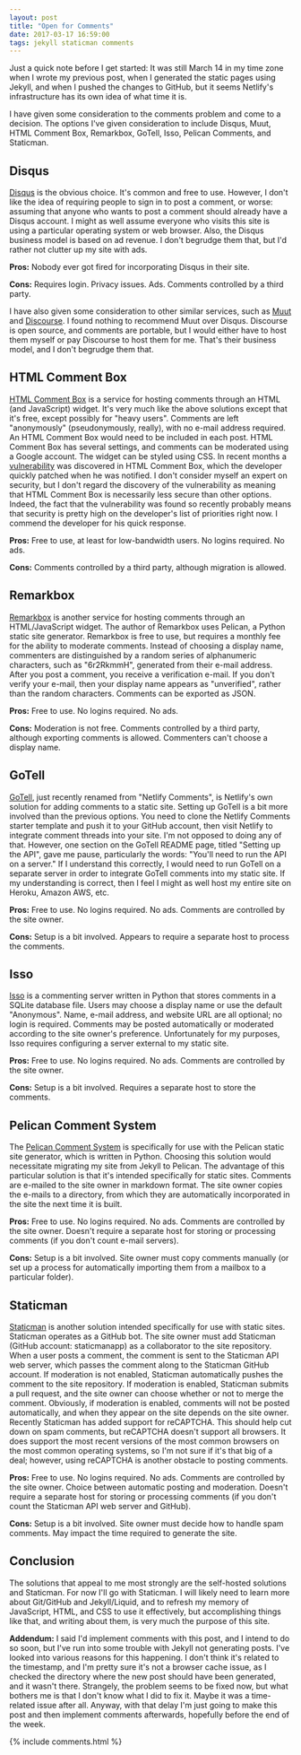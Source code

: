 ```yaml
---
layout: post
title: "Open for Comments"
date: 2017-03-17 16:59:00
tags: jekyll staticman comments 
---
```

Just a quick note before I get started: It was still March 14 in my time zone when I wrote my previous post, when I generated the static pages using Jekyll, and when I pushed the changes to GitHub, but it seems Netlify's infrastructure has its own idea of what time it is.

I have given some consideration to the comments problem and come to a decision. The options I've given consideration to include Disqus, Muut, HTML Comment Box, Remarkbox, GoTell, Isso, Pelican Comments, and Staticman. 

## Disqus

[Disqus](https://disqus.com/) is the obvious choice. It's common and free to use. However, I don't like the idea of requiring people to sign in to post a comment, or worse: assuming that anyone who wants to post a comment should already have a Disqus account. I might as well assume everyone who visits this site is using a particular operating system or web browser. Also, the Disqus business model is based on ad revenue. I don't begrudge them that, but I'd rather not clutter up my site with ads. 

**Pros:** Nobody ever got fired for incorporating Disqus in their site.

**Cons:** Requires login. Privacy issues. Ads. Comments controlled by a third party. 

I have also given some consideration to other similar services, such as [Muut](https://muut.com/) and [Discourse](https://www.discourse.org/). I found nothing to recommend Muut over Disqus. Discourse is open source, and comments are portable, but I would either have to host them myself or pay Discourse to host them for me. That's their business model, and I don't begrudge them that.

## HTML Comment Box

[HTML Comment Box](http://www.htmlcommentbox.com/) is a service for hosting comments through an HTML (and JavaScript) widget. It's very much like the above solutions except that it's free, except possibly for "heavy users". Comments are left "anonymously" (pseudonymously, really), with no e-mail address required. An HTML Comment Box would need to be included in each post. HTML Comment Box has several settings, and comments can be moderated using a Google account. The widget can be styled using CSS. In recent months a [vulnerability](https://labs.detectify.com/2017/01/18/stored-xss-ing-millions-of-sites-through-html-comment-box/) was discovered in HTML Comment Box, which the developer quickly patched when he was notified. I don't consider myself an expert on security, but I don't regard the discovery of the vulnerability as meaning that HTML Comment Box is necessarily less secure than other options. Indeed, the fact that the vulnerability was found so recently probably means that security is pretty high on the developer's list of priorities right now. I commend the developer for his quick response.

**Pros:** Free to use, at least for low-bandwidth users. No logins required. No ads.

**Cons:** Comments controlled by a third party, although migration is allowed.

## Remarkbox

[Remarkbox](https://www.remarkbox.com/) is another service for hosting comments through an HTML/JavaScript widget. The author of Remarkbox uses Pelican, a Python static site generator. Remarkbox is free to use, but requires a monthly fee for the ability to moderate comments. Instead of choosing a display name, commenters are distinguished by a random series of alphanumeric characters, such as "6r2RkmmH", generated from their e-mail address. After you post a comment, you receive a verification e-mail. If you don't verify your e-mail, then your display name appears as "unverified", rather than the random characters. Comments can be exported as JSON.

**Pros:** Free to use. No logins required. No ads.

**Cons:** Moderation is not free. Comments controlled by a third party, although exporting comments is allowed. Commenters can't choose a display name. 

## GoTell

[GoTell](https://github.com/netlify/gotell), just recently renamed from "Netlify Comments", is Netlify's own solution for adding comments to a static site. Setting up GoTell is a bit more involved than the previous options. You need to clone the Netlify Comments starter template and push it to your GitHub account, then visit Netlify to integrate comment threads into your site. I'm not opposed to doing any of that. However, one section on the GoTell README page, titled "Setting up the API", gave me pause, particularly the words: "You'll need to run the API on a server." If I understand this correctly, I would need to run GoTell on a separate server in order to integrate GoTell comments into my static site. If my understanding is correct, then I feel I might as well host my entire site on Heroku, Amazon AWS, etc.

**Pros:** Free to use. No logins required. No ads. Comments are controlled by the site owner.

**Cons:** Setup is a bit involved. Appears to require a separate host to process the comments.

## Isso

[Isso](https://posativ.org/isso/) is a commenting server written in Python that stores comments in a SQLite database file. Users may choose a display name or use the default "Anonymous". Name, e-mail address, and website URL are all optional; no login is required. Comments may be posted automatically or moderated according to the site owner's preference. Unfortunately for my purposes, Isso requires configuring a server external to my static site.

**Pros:** Free to use. No logins required. No ads. Comments are controlled by the site owner.

**Cons:** Setup is a bit involved. Requires a separate host to store the comments. 

## Pelican Comment System

The [Pelican Comment System](https://bernhard.scheirle.de/posts/2014/March/29/static-comments-via-email/) is specifically for use with the Pelican static site generator, which is written in Python. Choosing this solution would necessitate migrating my site from Jekyll to Pelican. The advantage of this particular solution is that it's intended specifically for static sites. Comments are e-mailed to the site owner in markdown format. The site owner copies the e-mails to a directory, from which they are automatically incorporated in the site the next time it is built.

**Pros:** Free to use. No logins required. No ads. Comments are controlled by the site owner. Doesn't require a separate host for storing or processing comments (if you don't count e-mail servers).

**Cons:** Setup is a bit involved. Site owner must copy comments manually (or set up a process for automatically importing them from a mailbox to a particular folder).

## Staticman

[Staticman](https://staticman.net/) is another solution intended specifically for use with static sites. Staticman operates as a GitHub bot. The site owner must add Staticman (GitHub account: staticmanapp) as a collaborator to the site repository. When a user posts a comment, the comment is sent to the Staticman API web server, which passes the comment along to the Staticman GitHub account. If moderation is not enabled, Staticman automatically pushes the comment to the site repository. If moderation is enabled, Staticman submits a pull request, and the site owner can choose whether or not to merge the comment. Obviously, if moderation is enabled, comments will not be posted automatically, and when they appear on the site depends on the site owner. Recently Staticman has added support for reCAPTCHA. This should help cut down on spam comments, but reCAPTCHA doesn't support all browsers. It does support the most recent versions of the most common browsers on the most common operating systems, so I'm not sure if it's that big of a deal; however, using reCAPTCHA is another obstacle to posting comments. 

**Pros:** Free to use. No logins required. No ads. Comments are controlled by the site owner. Choice between automatic posting and moderation. Doesn't require a separate host for storing or processing comments (if you don't count the Staticman API web server and GitHub).

**Cons:** Setup is a bit involved. Site owner must decide how to handle spam comments. May impact the time required to generate the site.

## Conclusion

The solutions that appeal to me most strongly are the self-hosted solutions and Staticman. For now I'll go with Staticman. I will likely need to learn more about Git/GitHub and Jekyll/Liquid, and to refresh my memory of JavaScript, HTML, and CSS to use it effectively, but accomplishing things like that, and writing about them, is very much the purpose of this site. 

**Addendum:** I said I'd implement comments with this post, and I intend to do so soon, but I've run into some trouble with Jekyll not generating posts. I've looked into various reasons for this happening. I don't think it's related to the timestamp, and I'm pretty sure it's not a browser cache issue, as I checked the directory where the new post should have been generated, and it wasn't there. Strangely, the problem seems to be fixed now, but what bothers me is that I don't know what I did to fix it. Maybe it was a time-related issue after all. Anyway, with that delay I'm just going to make this post and then implement comments afterwards, hopefully before the end of the week. 

{% include comments.html %}
